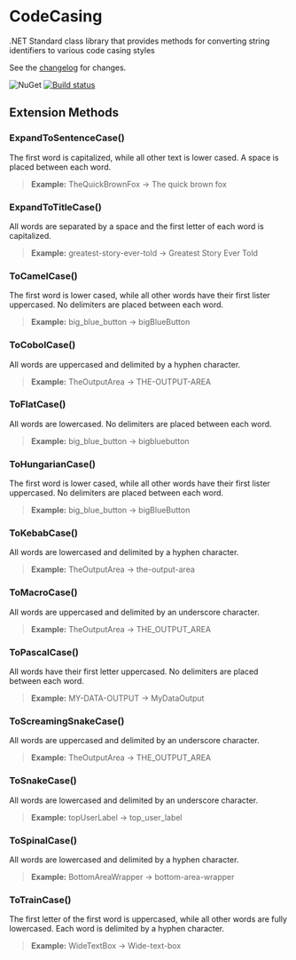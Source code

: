 # CodeCasing

.NET Standard class library that provides methods for converting string identifiers to various code casing styles


See the [changelog](CHANGELOG.md) for changes.

![NuGet](https://img.shields.io/nuget/v/CodeCasing)
[![Build status](https://ci.appveyor.com/api/projects/status/gpfoxsf6cbvgwh05?svg=true)](https://ci.appveyor.com/project/kyleherzog/codecasing)

## Extension Methods

### ExpandToSentenceCase()
The first word is capitalized, while all other text is lower cased.  A space is placed between each word.
>**Example:** TheQuickBrownFox -> The quick brown fox

### ExpandToTitleCase()
All words are separated by a space and the first letter of each word is capitalized.
>**Example:** greatest-story-ever-told -> Greatest Story Ever Told

### ToCamelCase()
The first word is lower cased, while all other words have their first lister uppercased.  No delimiters are placed between each word.
>**Example:** big_blue_button -> bigBlueButton

### ToCobolCase()
All words are uppercased and delimited by a hyphen character.
>**Example:** TheOutputArea -> THE-OUTPUT-AREA

### ToFlatCase()
All words are lowercased. No delimiters are placed between each word.
>**Example:** big_blue_button -> bigbluebutton

### ToHungarianCase()
The first word is lower cased, while all other words have their first lister uppercased.  No delimiters are placed between each word.
>**Example:** big_blue_button -> bigBlueButton

### ToKebabCase()
All words are lowercased and delimited by a hyphen character.
>**Example:** TheOutputArea -> the-output-area

### ToMacroCase()
All words are uppercased and delimited by an underscore character.
>**Example:** TheOutputArea -> THE_OUTPUT_AREA

### ToPascalCase()
All words have their first letter uppercased.  No delimiters are placed between each word.
>**Example:** MY-DATA-OUTPUT -> MyDataOutput

### ToScreamingSnakeCase()
All words are uppercased and delimited by an underscore character.
>**Example:** TheOutputArea -> THE_OUTPUT_AREA

### ToSnakeCase()
All words are lowercased and delimited by an underscore character.
>**Example:** topUserLabel -> top_user_label

### ToSpinalCase()
All words are lowercased and delimited by a hyphen character.
>**Example:** BottomAreaWrapper -> bottom-area-wrapper

### ToTrainCase()
The first letter of the first word is uppercased, while all other words are fully lowercased. Each word is delimited by a hyphen character.
>**Example:** WideTextBox -> Wide-text-box